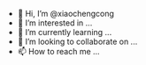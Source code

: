 - 👋 Hi, I’m @xiaochengcong
- 👀 I’m interested in ...
- 🌱 I’m currently learning ...
- 💞️ I’m looking to collaborate on ...
- 📫 How to reach me ...

<!---
xiaochengcong/xiaochengcong is a ✨ special ✨ repository because its `README.md` (this file) appears on your GitHub profile.
You can click the Preview link to take a look at your changes.
--->
